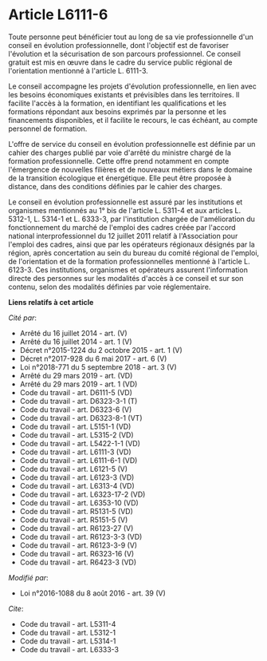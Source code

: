 # Article L6111-6

Toute personne peut bénéficier tout au long de sa vie professionnelle d'un conseil en évolution professionnelle, dont
l'objectif est de favoriser l'évolution et la sécurisation de son parcours professionnel. Ce conseil gratuit est mis en œuvre
dans le cadre du service public régional de l'orientation mentionné à l'article L. 6111-3. 

Le conseil accompagne les projets d'évolution professionnelle, en lien avec les besoins économiques existants et prévisibles
dans les territoires. Il facilite l'accès à la formation, en identifiant les qualifications et les formations répondant aux
besoins exprimés par la personne et les financements disponibles, et il facilite le recours, le cas échéant, au compte
personnel de formation. 

L'offre de service du conseil en évolution professionnelle est définie par un cahier des charges publié par voie d'arrêté du
ministre chargé de la formation professionnelle. Cette offre prend notamment en compte l'émergence de nouvelles filières et
de nouveaux métiers dans le domaine de la transition écologique et énergétique. Elle peut être proposée à distance, dans des
conditions définies par le cahier des charges. 

Le conseil en évolution professionnelle est assuré par les institutions et organismes mentionnés au 1° bis de l'article L.
5311-4 et aux articles L. 5312-1, 
L. 5314-1 et L. 6333-3, par l'institution chargée de l'amélioration du fonctionnement du marché de l'emploi des cadres créée
par l'accord national interprofessionnel du 12 juillet 2011 relatif à l'Association pour l'emploi des cadres, ainsi que par
les opérateurs régionaux désignés par la région, après concertation au sein du bureau du comité régional de l'emploi, de
l'orientation et de la formation professionnelles mentionné à l'article L. 6123-3. Ces institutions, organismes et opérateurs
assurent l'information directe des personnes sur les modalités d'accès à ce conseil et sur son contenu, selon des modalités
définies par voie réglementaire.

**Liens relatifs à cet article**

_Cité par_:

  - Arrêté du 16 juillet 2014 - art. (V)
  - Arrêté du 16 juillet 2014 - art. 1 (V)
  - Décret n°2015-1224 du 2 octobre 2015 - art. 1 (V)
  - Décret n°2017-928 du 6 mai 2017 - art. 6 (V)
  - Loi n°2018-771 du 5 septembre 2018 - art. 3 (V)
  - Arrêté du 29 mars 2019 - art. (VD)
  - Arrêté du 29 mars 2019 - art. 1 (VD)
  - Code du travail - art. D6111-5 (VD)
  - Code du travail - art. D6323-3-1 (T)
  - Code du travail - art. D6323-6 (V)
  - Code du travail - art. D6323-8-1 (VT)
  - Code du travail - art. L5151-1 (VD)
  - Code du travail - art. L5315-2 (VD)
  - Code du travail - art. L5422-1-1 (VD)
  - Code du travail - art. L6111-3 (VD)
  - Code du travail - art. L6111-6-1  (VD)
  - Code du travail - art. L6121-5 (V)
  - Code du travail - art. L6123-3 (VD)
  - Code du travail - art. L6313-4 (VD)
  - Code du travail - art. L6323-17-2 (VD)
  - Code du travail - art. L6353-10 (VD)
  - Code du travail - art. R5131-5 (VD)
  - Code du travail - art. R5151-5 (V)
  - Code du travail - art. R6123-27 (V)
  - Code du travail - art. R6123-3-3 (VD)
  - Code du travail - art. R6123-3-9 (V)
  - Code du travail - art. R6323-16 (V)
  - Code du travail - art. R6423-3 (VD)

_Modifié par_:

  - Loi n°2016-1088 du 8 août 2016 - art. 39 (V)

_Cite_:

  - Code du travail - art. L5311-4
  - Code du travail - art. L5312-1
  - Code du travail - art. L5314-1
  - Code du travail - art. L6333-3
